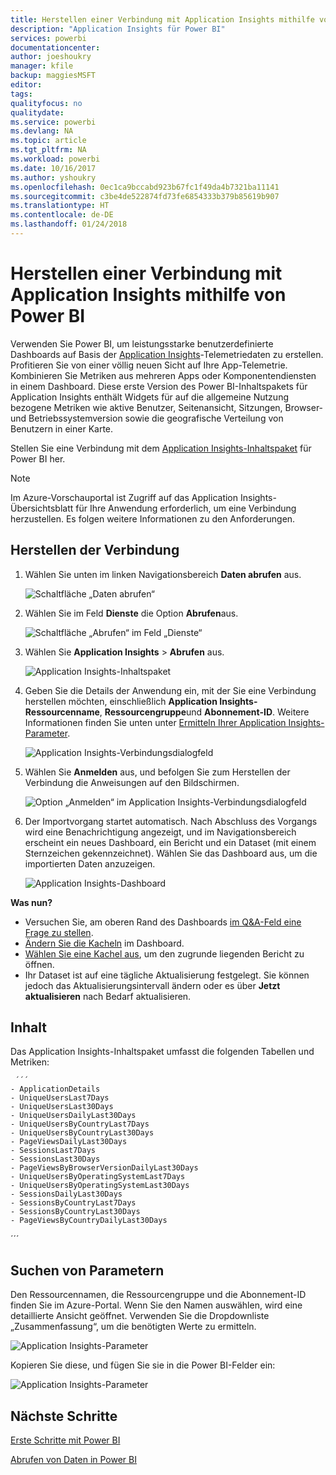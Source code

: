 ```yaml
---
title: Herstellen einer Verbindung mit Application Insights mithilfe von Power BI
description: "Application Insights für Power BI"
services: powerbi
documentationcenter: 
author: joeshoukry
manager: kfile
backup: maggiesMSFT
editor: 
tags: 
qualityfocus: no
qualitydate: 
ms.service: powerbi
ms.devlang: NA
ms.topic: article
ms.tgt_pltfrm: NA
ms.workload: powerbi
ms.date: 10/16/2017
ms.author: yshoukry
ms.openlocfilehash: 0ec1ca9bccabd923b67fc1f49da4b7321ba11141
ms.sourcegitcommit: c3be4de522874fd73fe6854333b379b85619b907
ms.translationtype: HT
ms.contentlocale: de-DE
ms.lasthandoff: 01/24/2018
---
```

# <a name="connect-to-application-insights-with-power-bi"></a>Herstellen einer Verbindung mit Application Insights mithilfe von Power BI
Verwenden Sie Power BI, um leistungsstarke benutzerdefinierte Dashboards auf Basis der [Application Insights](https://azure.microsoft.com/documentation/articles/app-insights-overview/)-Telemetriedaten zu erstellen. Profitieren Sie von einer völlig neuen Sicht auf Ihre App-Telemetrie. Kombinieren Sie Metriken aus mehreren Apps oder Komponentendiensten in einem Dashboard. Diese erste Version des Power BI-Inhaltspakets für Application Insights enthält Widgets für auf die allgemeine Nutzung bezogene Metriken wie aktive Benutzer, Seitenansicht, Sitzungen, Browser- und Betriebssystemversion sowie die geografische Verteilung von Benutzern in einer Karte.

Stellen Sie eine Verbindung mit dem [Application Insights-Inhaltspaket](https://app.powerbi.com/getdata/services/application-insights) für Power BI her.

>[!NOTE]
>Im Azure-Vorschauportal ist Zugriff auf das Application Insights-Übersichtsblatt für Ihre Anwendung erforderlich, um eine Verbindung herzustellen. Es folgen weitere Informationen zu den Anforderungen.

## <a name="how-to-connect"></a>Herstellen der Verbindung
1. Wählen Sie unten im linken Navigationsbereich **Daten abrufen** aus.
   
    ![Schaltfläche „Daten abrufen“](media/service-connect-to-application-insights/pbi_getdata.png)
2. Wählen Sie im Feld **Dienste** die Option **Abrufen**aus.
   
    ![Schaltfläche „Abrufen“ im Feld „Dienste“](media/service-connect-to-application-insights/pbi_getservices.png)
3. Wählen Sie **Application Insights**  >  **Abrufen** aus.
   
    ![Application Insights-Inhaltspaket](media/service-connect-to-application-insights/appinsights.png)
4. Geben Sie die Details der Anwendung ein, mit der Sie eine Verbindung herstellen möchten, einschließlich **Application Insights-Ressourcenname**, **Ressourcengruppe**und **Abonnement-ID**. Weitere Informationen finden Sie unten unter [Ermitteln Ihrer Application Insights-Parameter](#FindingAppInsightsParams).
   
    ![Application Insights-Verbindungsdialogfeld](media/service-connect-to-application-insights/pbi_contpkappinsitconnectndialog.png)    
5. Wählen Sie **Anmelden** aus, und befolgen Sie zum Herstellen der Verbindung die Anweisungen auf den Bildschirmen.
   
    ![Option „Anmelden“ im Application Insights-Verbindungsdialogfeld](media/service-connect-to-application-insights/pbi_contpkappinsitconnectn2.png)
6. Der Importvorgang startet automatisch. Nach Abschluss des Vorgangs wird eine Benachrichtigung angezeigt, und im Navigationsbereich erscheint ein neues Dashboard, ein Bericht und ein Dataset (mit einem Sternzeichen gekennzeichnet).  Wählen Sie das Dashboard aus, um die importierten Daten anzuzeigen.
   
    ![Application Insights-Dashboard](media/service-connect-to-application-insights/pbi_contpkappinsitdash.png)

**Was nun?**

* Versuchen Sie, am oberen Rand des Dashboards [im Q&A-Feld eine Frage zu stellen](power-bi-q-and-a.md).
* [Ändern Sie die Kacheln](service-dashboard-edit-tile.md) im Dashboard.
* [Wählen Sie eine Kachel aus](service-dashboard-tiles.md), um den zugrunde liegenden Bericht zu öffnen.
* Ihr Dataset ist auf eine tägliche Aktualisierung festgelegt. Sie können jedoch das Aktualisierungsintervall ändern oder es über **Jetzt aktualisieren** nach Bedarf aktualisieren.

## <a name="whats-included"></a>Inhalt
Das Application Insights-Inhaltspaket umfasst die folgenden Tabellen und Metriken:  

     ´´´
    - ApplicationDetails  
    - UniqueUsersLast7Days   
    - UniqueUsersLast30Days   
    - UniqueUsersDailyLast30Days  
    - UniqueUsersByCountryLast7Days  
    - UniqueUsersByCountryLast30Days   
    - PageViewsDailyLast30Days   
    - SessionsLast7Days   
    - SessionsLast30Days  
    - PageViewsByBrowserVersionDailyLast30Days   
    - UniqueUsersByOperatingSystemLast7Days   
    - UniqueUsersByOperatingSystemLast30Days    
    - SessionsDailyLast30Days   
    - SessionsByCountryLast7Days   
    - SessionsByCountryLast30Days   
    - PageViewsByCountryDailyLast30Days  
   ´´´ 

<a name="FindingAppInsightsParams"></a>

## <a name="finding-parameters"></a>Suchen von Parametern
Den Ressourcennamen, die Ressourcengruppe und die Abonnement-ID finden Sie im Azure-Portal. Wenn Sie den Namen auswählen, wird eine detaillierte Ansicht geöffnet. Verwenden Sie die Dropdownliste „Zusammenfassung“, um die benötigten Werte zu ermitteln.

![Application Insights-Parameter](media/service-connect-to-application-insights/pbi_contpkappinsitparams.png)

Kopieren Sie diese, und fügen Sie sie in die Power BI-Felder ein:

![Application Insights-Parameter](media/service-connect-to-application-insights/pbi_contpkappinsitparam2.png)

## <a name="next-steps"></a>Nächste Schritte
[Erste Schritte mit Power BI](service-get-started.md)

[Abrufen von Daten in Power BI](service-get-data.md)

